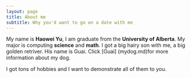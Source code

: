 ```yaml
---
layout: page
title: About me
subtitle: Why you'd want to go on a date with me
---
```


My name is __Haowei Yu__, I am graduate from the __University of Alberta__. My major is computing __science__ and __math__. I got a big hairy son with me, a big golden retriver. His name is Guai. Click [Guai] (mydog.md)for more information about my dog.

I got tons of hobbies and I want to demonstrate all of them to you.

